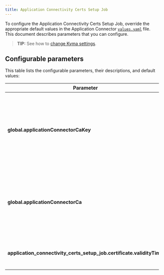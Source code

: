 ```yaml
---
title: Application Connectivity Certs Setup Job
---
```


To configure the Application Connectivity Certs Setup Job, override the appropriate default values in the Application Connector [`values.yaml`](https://github.com/kyma-project/kyma/blob/main/resources/application-connector/values.yaml) file. This document describes parameters that you can configure.

>**TIP:** See how to [change Kyma settings](../../04-operation-guides/operations/03-change-kyma-config-values.md).

## Configurable parameters

This table lists the configurable parameters, their descriptions, and default values:

| Parameter | Description | Default value |
|-----------|-------------|---------------|
| **global.applicationConnectorCaKey** | Specifies the base64-encoded private key for Application Connector. If you don't provide it, the private key is generated automatically. | autogenerated |
| **global.applicationConnectorCa** | Specifies the base64-encoded certificate for Application Connector. If you don't provide it, the certificate is generated automatically. | autogenerated |
| **application_connectivity_certs_setup_job.certificate.validityTime** | Specifies how long the generated certificate is valid. | `92d` | 

